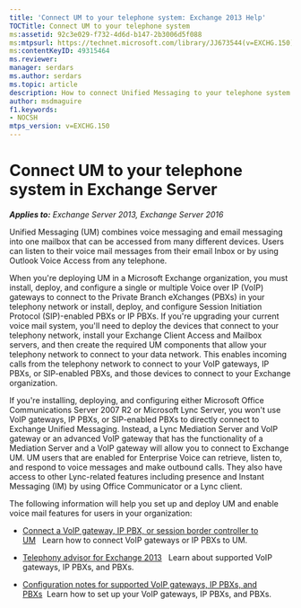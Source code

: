 ```yaml
---
title: 'Connect UM to your telephone system: Exchange 2013 Help'
TOCTitle: Connect UM to your telephone system
ms:assetid: 92c3e029-f732-4d6d-b147-2b3006d5f088
ms:mtpsurl: https://technet.microsoft.com/library/JJ673544(v=EXCHG.150)
ms:contentKeyID: 49315464
ms.reviewer: 
manager: serdars
ms.author: serdars
ms.topic: article
description: How to connect Unified Messaging to your telephone system in Exchange Server
author: msdmaguire
f1.keywords:
- NOCSH
mtps_version: v=EXCHG.150
---
```


# Connect UM to your telephone system in Exchange Server

_**Applies to:** Exchange Server 2013, Exchange Server 2016_

Unified Messaging (UM) combines voice messaging and email messaging into one mailbox that can be accessed from many different devices. Users can listen to their voice mail messages from their email Inbox or by using Outlook Voice Access from any telephone.

When you're deploying UM in a Microsoft Exchange organization, you must install, deploy, and configure a single or multiple Voice over IP (VoIP) gateways to connect to the Private Branch eXchanges (PBXs) in your telephony network or install, deploy, and configure Session Initiation Protocol (SIP)-enabled PBXs or IP PBXs. If you're upgrading your current voice mail system, you'll need to deploy the devices that connect to your telephony network, install your Exchange Client Access and Mailbox servers, and then create the required UM components that allow your telephony network to connect to your data network. This enables incoming calls from the telephony network to connect to your VoIP gateways, IP PBXs, or SIP-enabled PBXs, and those devices to connect to your Exchange organization.

If you're installing, deploying, and configuring either Microsoft Office Communications Server 2007 R2 or Microsoft Lync Server, you won't use VoIP gateways, IP PBXs, or SIP-enabled PBXs to directly connect to Exchange Unified Messaging. Instead, a Lync Mediation Server and VoIP gateway or an advanced VoIP gateway that has the functionality of a Mediation Server and a VoIP gateway will allow you to connect to Exchange UM. UM users that are enabled for Enterprise Voice can retrieve, listen to, and respond to voice messages and make outbound calls. They also have access to other Lync-related features including presence and Instant Messaging (IM) by using Office Communicator or a Lync client.

The following information will help you set up and deploy UM and enable voice mail features for users in your organization:

  - [Connect a VoIP gateway, IP PBX, or session border controller to UM](connect-a-voip-gateway-ip-pbx-or-session-border-controller-to-um-exchange-2013-help.md)   Learn how to connect VoIP gateways or IP PBXs to UM.

  - [Telephony advisor for Exchange 2013](../ExchangeOnline/voice-mail-unified-messaging/telephone-system-integration-with-um/telephony-advisor-for-exchange-2013.md)   Learn about supported VoIP gateways, IP PBXs, and PBXs.

  - [Configuration notes for supported VoIP gateways, IP PBXs, and PBXs](../ExchangeOnline/voice-mail-unified-messaging/telephone-system-integration-with-um/configuration-notes-for-voip-gateways.md)  Learn how to set up your VoIP gateways, IP PBXs, and PBXs.